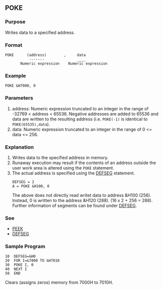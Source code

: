 ## POKE

### Purpose
Writes data to a specified address.

### Format
```basic
POKE      (address)        ,     data
           -------               ____
       Numeric expression    Numeric expression
```

### Example
```basic
POKE &H7000, 0
```

### Parameters
1. address: Numeric expression truncated to an integer in the range of -32769 < address < 65536.
Negative addresses are added to 65536 and data are written to the resulting address
(i.e. `POKE(-1)` is identical to `POKE(65535),data`).
2. data: Numeric expression truncated to an integer in the range of 0 <= data <= 256.
### Explanation
1. Writes data to the specified address in memory.
2. Runaway execution may result if the contents of an address outside the user work area is altered using the `POKE` statement.
2. The actual address is specified using the [DEFSEG](DEFSEG.md) statement.
   ```basic
   DEFSEG = 2
   A = POKE &H100, 0
   ```
   The above does not directly read writet data to address &H100 (256).
   Instead, 0 is written to the address &H120 (288). (16 x 2 + 256 = 288).
   Further information of segments can be found under [DEFSEG](DEFSEG.md).

### See
- [PEEK](PEEK.md)
- [DEFSEG](DEFSEG.md)

### Sample Program
```basic
10  DEFSEG=&H0
20  FOR I=&7000 TO &H7010
30  POKE I, 0
40  NEXT I
50  END 
```
Clears (assigns zeros) memory from 7000H to 7010H.

